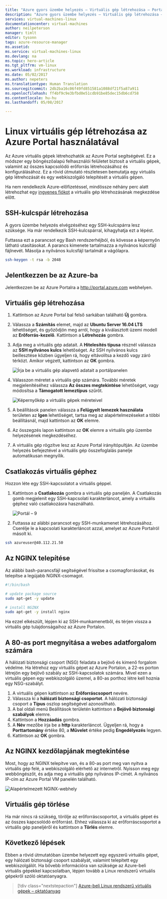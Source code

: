 ```yaml
---
title: "Azure gyors üzembe helyezés – Virtuális gép létrehozása – Portal | Microsoft Docs"
description: "Azure gyors üzembe helyezés – Virtuális gép létrehozása – Portal"
services: virtual-machines-linux
documentationcenter: virtual-machines
author: neilpeterson
manager: timlt
editor: tysonn
tags: azure-resource-manager
ms.assetid: 
ms.service: virtual-machines-linux
ms.devlang: na
ms.topic: hero-article
ms.tgt_pltfrm: vm-linux
ms.workload: infrastructure
ms.date: 05/02/2017
ms.author: nepeters
ms.translationtype: Human Translation
ms.sourcegitcommit: 2db2ba16c06f49fd851581a1088df21f5a87a911
ms.openlocfilehash: ff4bf9c9e3bfbd0e51cdb91be85dec15db6cd758
ms.contentlocale: hu-hu
ms.lasthandoff: 05/08/2017

---
```


# <a name="create-a-linux-virtual-machine-with-the-azure-portal"></a>Linux virtuális gép létrehozása az Azure Portal használatával

Az Azure virtuális gépek létrehozhatók az Azure Portal segítségével. Ez a módszer egy böngészőalapú felhasználói felületet biztosít a virtuális gépek, valamint az összes kapcsolódó erőforrás létrehozásához és konfigurálásához. Ez a rövid útmutató részletesen bemutatja egy virtuális gép létrehozását és egy webkiszolgáló telepítését a virtuális gépen.

Ha nem rendelkezik Azure-előfizetéssel, mindössze néhány perc alatt létrehozhat egy [ingyenes fiókot](https://azure.microsoft.com/free/?WT.mc_id=A261C142F) a virtuális gép létrehozásának megkezdése előtt.

## <a name="create-ssh-key-pair"></a>SSH-kulcspár létrehozása

A gyors üzembe helyezés elvégzéséhez egy SSH-kulcspárra lesz szüksége. Ha már rendelkezik SSH-kulcspárral, kihagyhatja ezt a lépést.

Futtassa ezt a parancsot egy Bash rendszerhéjból, és kövesse a képernyőn látható utasításokat. A parancs kimenete tartalmazza a nyilvános kulcsfájl fájlnevét. Másolja a nyilvános kulcsfájl tartalmát a vágólapra.

```bash
ssh-keygen -t rsa -b 2048
```

## <a name="log-in-to-azure"></a>Jelentkezzen be az Azure-ba 

Jelentkezzen be az Azure Portalra a http://portal.azure.com webhelyen.

## <a name="create-virtual-machine"></a>Virtuális gép létrehozása

1. Kattintson az Azure Portal bal felső sarkában található **Új** gombra.

2. Válassza a **Számítás** elemet, majd az **Ubuntu Server 16.04 LTS** lehetőséget, és győződjön meg arról, hogy a kiválasztott üzemi modell az **Erőforrás-kezelő**. Kattintson a **Létrehozás** gombra. 

3. Adja meg a virtuális gép adatait. A **Hitelesítés típusa** résznél válassza az **SSH nyilvános kulcs** lehetőséget. Az SSH nyilvános kulcs beillesztése közben ügyeljen rá, hogy eltávolítsa a kezdő vagy záró térközt. Amikor végzett, kattintson az **OK** gombra.

    ![Írja be a virtuális gép alapvető adatait a portálpanelen](./media/quick-create-portal/create-vm-portal-basic-blade.png)

4. Válasszon méretet a virtuális gép számára. További méretek megjelenítéséhez válassza **Az összes megtekintése** lehetőséget, vagy módosítsa a **Támogatott lemeztípus** szűrőt. 

    ![Képernyőkép a virtuális gépek méreteivel](./media/quick-create-portal/create-linux-vm-portal-sizes.png)  

5. A beállítások panelen válassza a **Felügyelt lemezek használata** területen az **Igen** lehetőséget, tartsa meg az alapértelmezéseket a többi beállításnál, majd kattintson az **OK** elemre.

6. Az összegzés lapon kattintson az **OK** elemre a virtuális gép üzembe helyezésének megkezdéséhez.

7. A virtuális gép rögzítve lesz az Azure Portal irányítópultján. Az üzembe helyezés befejeztével a virtuális gép összefoglalás panelje automatikusan megnyílik.


## <a name="connect-to-virtual-machine"></a>Csatlakozás virtuális géphez

Hozzon léte egy SSH-kapcsolatot a virtuális géppel.

1. Kattintson a **Csatlakozás** gombra a virtuális gép paneljén. A Csatlakozás gomb megjelenít egy SSH-kapcsolati karakterláncot, amely a virtuális géphez való csatlakozásra használható.

    ![Portál – 9](./media/quick-create-portal/portal-quick-start-9.png) 

2. Futtassa az alábbi parancsot egy SSH-munkamenet létrehozásához. Cserélje le a kapcsolati karakterláncot azzal, amelyet az Azure Portalról másolt ki.

```bash 
ssh azureuser@40.112.21.50
```

## <a name="install-nginx"></a>Az NGINX telepítése

Az alábbi bash-parancsfájl segítségével frissítse a csomagforrásokat, és telepítse a legújabb NGINX-csomagot. 

```bash 
#!/bin/bash

# update package source
sudo apt-get -y update

# install NGINX
sudo apt-get -y install nginx
```

Ha ezzel elkészült, lépjen ki az SSH-munkamenetből, és térjen vissza a virtuális gép tulajdonságaihoz az Azure Portalon.


## <a name="open-port-80-for-web-traffic"></a>A 80-as port megnyitása a webes adatforgalom számára 

A hálózati biztonsági csoport (NSG) feladata a bejövő és kimenő forgalom védelme. Ha létrehoz egy virtuális gépet az Azure Portalon, a 22-es porton létrejön egy bejövő szabály az SSH-kapcsolatok számára. Mivel ezen a virtuális gépen egy webkiszolgáló üzemel, a 80-as porthoz létre kell hoznia egy NSG-szabályt.

1. A virtuális gépen kattintson az **Erőforráscsoport** nevére.
2. Válassza ki a **hálózati biztonsági csoportot**. A hálózati biztonsági csoport a **Típus** oszlop segítségével azonosítható. 
3. A bal oldali menü Beállítások területén kattintson a **Bejövő biztonsági szabályok** elemre.
4. Kattintson a **Hozzáadás** gombra.
5. A **Név** mezőbe írja be a **http** karakterláncot. Ügyeljen rá, hogy a **Porttartomány** értéke 80, a **Művelet** értéke pedig **Engedélyezés** legyen. 
6. Kattintson az **OK** gombra.


## <a name="view-the-ngix-welcome-page"></a>Az NGINX kezdőlapjának megtekintése

Most, hogy az NGINX telepítve van, és a 80-as port meg van nyitva a virtuális gép felé, a webkiszolgáló elérhető az internetről. Nyisson meg egy webböngészőt, és adja meg a virtuális gép nyilvános IP-címét. A nyilvános IP-cím az Azure Portal VM panelén található.

![Alapértelmezett NGINX-webhely](./media/quick-create-cli/nginx.png) 

## <a name="delete-virtual-machine"></a>Virtuális gép törlése

Ha már nincs rá szükség, törölje az erőforráscsoportot, a virtuális gépet és az összes kapcsolódó erőforrást. Ehhez válassza ki az erőforráscsoportot a virtuális gép paneljéről és kattintson a **Törlés** elemre.

## <a name="next-steps"></a>Következő lépések

Ebben a rövid útmutatóban üzembe helyezett egy egyszerű virtuális gépet, egy hálózati biztonsági csoport szabályát, valamint telepített egy webkiszolgálót. Ha bővebb információra van szüksége az Azure-beli virtuális gépekkel kapcsolatban, lépjen tovább a Linux rendszerű virtuális gépekről szóló oktatóanyagra.

> [!div class="nextstepaction"]
> [Azure-beli Linux rendszerű virtuális gépek – oktatóanyag](./tutorial-manage-vm.md)


